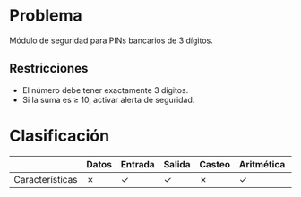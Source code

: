 # Problema

Módulo de seguridad para PINs bancarios de 3 dígitos.

## Restricciones

- El número debe tener exactamente 3 dígitos.
- Si la suma es ≥ 10, activar alerta de seguridad.

# Clasificación
|  | Datos | Entrada | Salida | Casteo | Aritmética | Relacionales | Lógicos | Condicionales | Ciclo | Matrices | Funciones |
|----------|-------|---------|--------|--------|------------|--------------|---------|---------------|-------|----------|-------------|
| Características | ✗ | ✓ | ✓ | ✗ | ✓ | ✗ | ✗ | ✗ | ✗ | ✗ | ✗ |
